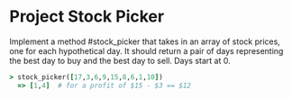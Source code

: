 # Project Stock Picker

Implement a method #stock_picker that takes in an array of stock prices, one for each hypothetical day. It should return a pair of days representing the best day to buy and the best day to sell. Days start at 0.

```Ruby
> stock_picker([17,3,6,9,15,8,6,1,10])
  => [1,4]  # for a profit of $15 - $3 == $12
```